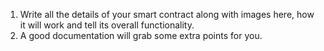 1) Write all the details of your smart contract along with images here, how it will work and tell its overall functionality.
2) A good documentation will grab some extra points for you.